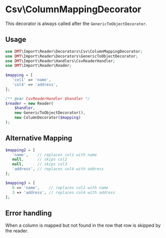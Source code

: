 # Csv\\ColumnMappingDecorator

This decorator is always called after the `GenericToObjectDecorator`.

## Usage

```php
use DMT\Import\Reader\Decorators\Csv\ColumnMappingDecorator;
use DMT\Import\Reader\Decorators\GenericToObjectDecorator;
use DMT\Import\Reader\Handlers\CsvReaderHandler;
use DMT\Import\Reader\Reader;
  
$mapping = [
   'col1' => 'name',
   'col4' => 'address',
];

/** @var CsvReaderHandler $handler */ 
$reader = new Reader(
    $handler,
    new GenericToObjectDecorator(),
    new ColumnDecorator($mapping)
);
```

## Alternative Mapping

```php
$mapping2 = [
   'name',    // replaces col1 with name
   null,      // skips col2
   null,      // skips col3
   'address', // replaces col4 with address
];

$mapping3 = [
   0 => 'name',    // replaces col1 with name
   3 => 'address', // replaces col4 with address
];
```

## Error handling

When a column is mapped but not found in the row that row is skipped by the reader.

